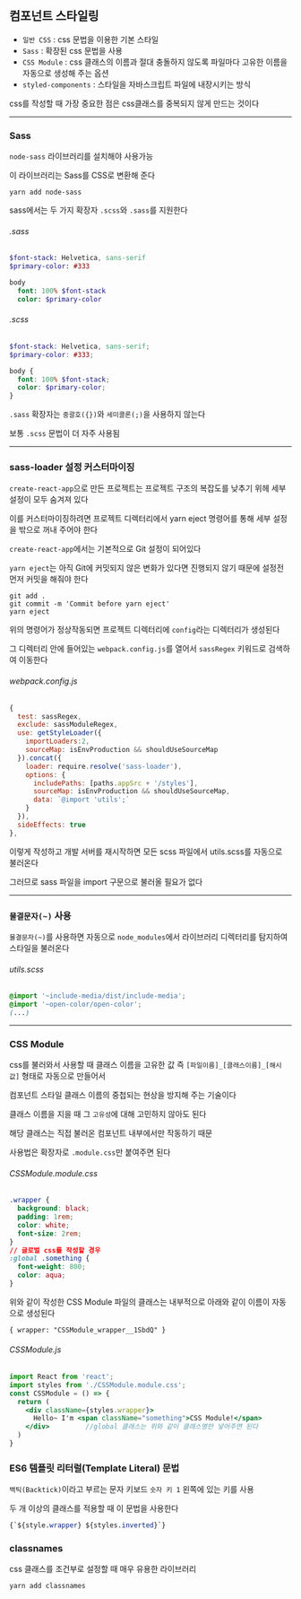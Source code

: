 ## 컴포넌트 스타일링  
  
- `일반 CSS` : css 문법을 이용한 기본 스타일  
- `Sass` : 확장된 css 문법을 사용
- `CSS Module` : css 클래스의 이름과 절대 충돌하지 않도록 파일마다 고유한 이름을 자동으로 생성해 주는 옵션
- `styled-components` : 스타일을 자바스크립트 파일에 내장시키는 방식  
  
css를 작성할 때 가장 중요한 점은 css클래스를 중복되지 않게 만드는 것이다  
  
---
  
### Sass
  
`node-sass` 라이브러리를 설치해야 사용가능  
  
이 라이브러리는 Sass를 CSS로 변환해 준다  
  
```yarn
yarn add node-sass
```
  
sass에서는 두 가지 확장자 `.scss`와 `.sass`를 지원한다  
  
###### .sass
```sass
$font-stack: Helvetica, sans-serif
$primary-color: #333

body
  font: 100% $font-stack
  color: $primary-color
```
  
###### .scss
```scss
$font-stack: Helvetica, sans-serif;
$primary-color: #333;

body {
  font: 100% $font-stack;
  color: $primary-color;
}
```  
  
`.sass` 확장자는 `중괄호({})`와 `세미콜론(;)`을 사용하지 않는다
  
보통 `.scss` 문법이 더 자주 사용됨  
  
---
  
### sass-loader 설정 커스터마이징
  
`create-react-app`으로 만든 프로젝트는 프로젝트 구조의 복잡도를 낮추기 위헤 세부 설정이 모두 숨겨져 있다  
  
이를 커스터마이징하려면 프로젝트 디렉터리에서 yarn eject 명령어를 통해 세부 설정을 밖으로 꺼내 주어야 한다  
  
`create-react-app`에서는 기본적으로 Git 설정이 되어있다  
  
`yarn eject`는 아직 Git에 커밋되지 않은 변화가 있다면 진행되지 않기 때문에 설정전 먼저 커밋을 해줘야 한다  
  
```linux
git add .
git commit -m 'Commit before yarn eject'
yarn eject
```
  
위의 명령어가 정상작동되면 프로젝트 디렉터리에 `config`라는 디렉터리가 생성된다  
  
그 디렉터리 안에 들어있는 `webpack.config.js`를 열어서 `sassRegex` 키워드로 검색하여 이동한다  
  
###### webpack.config.js
  
```js
{
  test: sassRegex,
  exclude: sassModuleRegex,
  use: getStyleLoader({
    importLoaders:2,
    sourceMap: isEnvProduction && shouldUseSourceMap
  }).concat({
    loader: require.resolve('sass-loader'),
    options: {
      includePaths: [paths.appSrc + '/styles'],
      sourceMap: isEnvProduction && shouldUseSourceMap,
      data: `@import 'utils';`
    }
  }),
  sideEffects: true
},
```  
  
이렇게 작성하고 개발 서버를 재시작하면 모든 scss 파일에서 utils.scss를 자동으로 불러온다  
  
그러므로 sass 파일을 import 구문으로 불러올 필요가 없다  
  
---  
  
### `물결문자(~)` 사용
  
`물결문자(~)`를 사용하면 자동으로 `node_modules`에서 라이브러리 디렉터리를 탐지하여 스타일을 불러온다  
  
###### utils.scss  
  
```scss
@import '~include-media/dist/include-media';
@import '~open-color/open-color';
(...)
```  
  
---
  
### CSS Module
  
css를 불러와서 사용할 때 클래스 이름을 고유한 값 즉 `[파일이름]_[클래스이름]_[해시값]` 형태로 자동으로 만들어서  
  
컴포넌트 스타일 클래스 이름의 중첩되는 현상을 방지해 주는 기술이다  
  
클래스 이름을 지을 때 그 `고유성`에 대해 고민하지 않아도 된다  
  
해당 클래스는 직접 불러온 컴포넌트 내부에서만 작동하기 때문  
  
사용법은 확장자로 `.module.css`만 붙여주면 된다  
  
###### CSSModule.module.css
  
```css
.wrapper {
  background: black;
  padding: 1rem;
  color: white;
  font-size: 2rem;
}
// 글로벌 css를 작성할 경우
:global .something {
  font-weight: 800;
  color: aqua;
}
```  
  
위와 같이 작성한 CSS Module 파일의 클래스는 내부적으로 아래와 같이 이름이 자동으로 생성된다  
  
`{ wrapper: "CSSModule_wrapper__1SbdQ" }`  
  
###### CSSModule.js  
  
```jsx
import React from 'react';
import styles from './CSSModule.module.css';
const CSSModule = () => {
  return (
    <div className={styles.wrapper}>
      Hello~ I'm <span className="something">CSS Module!</span>
    </div>         //global 클래스는 위와 같이 클래스명만 넣어주면 된다   
  )
}
```  
  
### ES6 템플릿 리터럴(Template Literal) 문법  
  
`백틱(Backtick)`이라고 부르는 문자 키보드 `숫자 키 1` 왼쪽에 있는 키를 사용
  
두 개 이상의 클래스를 적용할 때 이 문법을 사용한다  

```css
{`${style.wrapper} ${styles.inverted}`}
```  
  
### classnames
  
css 클래스를 조건부로 설정할 때 매우 유용한 라이브러리  
  
```yarn
yarn add classnames
```
  


